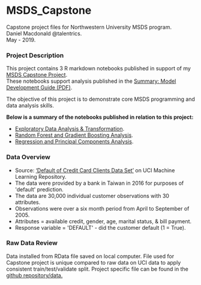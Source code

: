 # MSDS_Capstone
Capstone project files for Northwestern University MSDS program.  
Daniel Macdonald @talentrics.  
May - 2019.  

### Project Description

This project contains 3 R markdown notebooks published in support of my [MSDS Capstone Project](https://sps.northwestern.edu/masters/data-science/curriculum-specializations.php).      
These notebooks support analysis published in the [Summary: Model Development Guide (PDF)](https://github.com/talentrics/MSDS_Capstone_Project/blob/master/Credit_Problem_4_Model_Development_Guide.pdf).
   
The objective of this project is to demonstrate core MSDS programming and data analysis skills.  
   
**Below is a summary of the notebooks published in relation to this project:**  
   
* [Exploratory Data Analysis & Transformation](https://github.com/talentrics/MSDS_Capstone_Project/blob/master/Credit_Problem_1_EDA.md).  
* [Random Forest and Gradient Boosting Analysis](https://github.com/talentrics/MSDS_Capstone_Project/blob/master/Credit_Problem_2_Tree_Models.md).    
* [Regression and Principal Components Analysis](https://github.com/talentrics/MSDS_Capstone_Project/blob/master/Credit_Problem_3_Regression_Models.md).  
    
### Data Overview

* Source: [‘Default of Credit Card Clients Data Set’](https://archive.ics.uci.edu/ml/datasets/default+of+credit+card+clients) on UCI Machine Learning Repository.   
* The data were provided by a bank in Taiwan in 2016 for purposes of 'default' prediction.
* The data are 30,000 individual customer observations with 30 attributes.
* Observations were over a six month period from April to September of 2005.
* Attributes = available credit, gender, age, marital status, & bill payment. 
* Response variable = 'DEFAULT' - did the customer default (1 = True).   
   
### Raw Data Review

Data installed from RData file saved on local computer.  File used for Capstone project is unique compared to raw data on UCI data to apply consistent train/test/validate split.  Project specific file can be found in the [github repository/data.](https://github.com/talentrics/MSDS_Capstone_Project/blob/master/data/credit_card_default.RData) 
